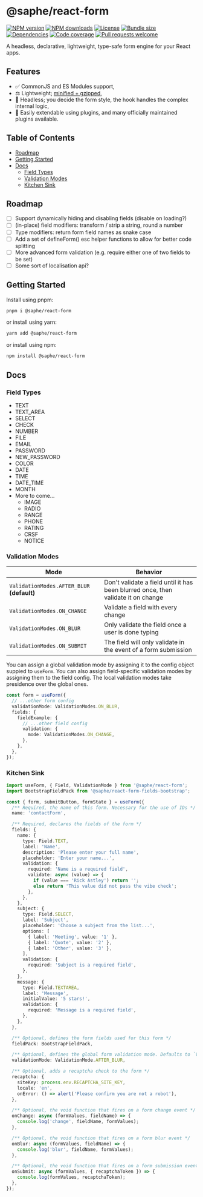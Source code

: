 # @saphe/react-form

[![NPM version](https://img.shields.io/npm/v/@saphe/react-form?style=flat-square)](https://npmjs.com/@saphe/react-form)
[![NPM downloads](https://img.shields.io/npm/dt/@saphe/react-form?style=flat-square)](https://npmjs.com/@saphe/react-form)
[![License](https://img.shields.io/npm/l/@saphe/react-form?style=flat-square)](https://github.com/saphewilliam/saphe-packages/blob/main/LICENSE)
[![Bundle size](https://img.shields.io/bundlephobia/minzip/@saphe/react-form?style=flat-square)](https://bundlephobia.com/package/@saphe/react-form)
[![Dependencies](https://img.shields.io/librariesio/release/npm/@saphe/react-form?style=flat-square)](https://libraries.io/npm/%40saphe%2Freact-form/)
[![Code coverage](https://img.shields.io/codecov/c/github/saphewilliam/saphe-packages?style=flat-square&flag=react-form&logo=codecov&token=62N8FTE2CV)](https://codecov.io/gh/saphewilliam/saphe-packages)
[![Pull requests welcome](https://img.shields.io/badge/PRs-welcome-brightgreen.svg?style=flat-square)](https://github.com/saphewilliam/saphe-packages/blob/main/CONTRIBUTING.md)

A headless, declarative, lightweight, type-safe form engine for your React apps.

## Features

- ✅ CommonJS and ES Modules support,
- ⚖️ Lightweight; [minified + gzipped](),
- 🎨 Headless; you decide the form style, the hook handles the complex internal logic,
- 🔌 Easily extendable using plugins, and many officially maintained plugins available.

## Table of Contents

- [Roadmap](#roadmap)
- [Getting Started](#getting-started)
- [Docs](#docs)
  * [Field Types](#field-types)
  * [Validation Modes](#validation-modes)
  * [Kitchen Sink](#kitchen-sink)

## Roadmap

- [ ] Support dynamically hiding and disabling fields (disable on loading?)
- [ ] (in-place) field modifiers: transform / strip a string, round a number
- [ ] Type modifiers: return form field names as snake case
- [ ] Add a set of defineForm() esc helper functions to allow for better code splitting
- [ ] More advanced form validation (e.g. require either one of two fields to be set)
- [ ] Some sort of localisation api?

## Getting Started

Install using pnpm:

```sh
pnpm i @saphe/react-form
```

or install using yarn:

```sh
yarn add @saphe/react-form
```

or install using npm:

```sh
npm install @saphe/react-form
```

<!-- END AUTO-GENERATED: Add custom documentation after this comment -->

## Docs

### Field Types

- TEXT
- TEXT_AREA
- SELECT
- CHECK
- NUMBER
- FILE
- EMAIL
- PASSWORD
- NEW_PASSWORD
- COLOR
- DATE
- TIME
- DATE_TIME
- MONTH
- More to come...
  - IMAGE
  - RADIO
  - RANGE
  - PHONE
  - RATING
  - CRSF
  - NOTICE

### Validation Modes

| Mode                                       | Behavior                                                                          |
| ------------------------------------------ | --------------------------------------------------------------------------------- |
| `ValidationModes.AFTER_BLUR` **(default)** | Don't validate a field until it has been blurred once, then validate it on change |
| `ValidationModes.ON_CHANGE`                | Validate a field with every change                                                |
| `ValidationModes.ON_BLUR`                  | Only validate the field once a user is done typing                                |
| `ValidationModes.ON_SUBMIT`                | The field will only validate in the event of a form submission                    |

You can assign a global validation mode by assigning it to the config object suppied to `useForm`. You can also assign field-specific validation modes by assigning them to the field config. The local validation modes take presidence over the global ones.

```ts
const form = useForm({
  // ...other form config
  validationMode: ValidationModes.ON_BLUR,
  fields: {
    fieldExample: {
      // ...other field config
      validation: {
        mode: ValidationModes.ON_CHANGE,
      },
    },
  },
});
```

### Kitchen Sink

```ts
import useForm, { Field, ValidationMode } from '@saphe/react-form';
import BootstrapFieldPack from '@saphe/react-form-fields-bootstrap';

const { form, submitButton, formState } = useForm({
  /** Required, the name of this form. Necessary for the use of IDs */
  name: 'contactForm',

  /** Required, declares the fields of the form */
  fields: {
    name: {
      type: Field.TEXT,
      label: 'Name',
      description: 'Please enter your full name',
      placeholder: 'Enter your name...',
      validation: {
        required: 'Name is a required field',
        validate: async (value) => {
          if (value === 'Rick Astley') return '';
          else return 'This value did not pass the vibe check';
        },
      },
    },
    subject: {
      type: Field.SELECT,
      label: 'Subject',
      placeholder: 'Choose a subject from the list...',
      options: [
        { label: 'Meeting', value: '1' },
        { label: 'Quote', value: '2' },
        { label: 'Other', value: '3' },
      ],
      validation: {
        required: 'Subject is a required field',
      },
    },
    message: {
      type: Field.TEXTAREA,
      label: 'Message',
      initialValue: '5 stars!',
      validation: {
        required: 'Message is a required field',
      },
    },
  },

  /** Optional, defines the form fields used for this form */
  fieldPack: BootstrapFieldPack,

  /** Optional, defines the global form validation mode. Defaults to `ValidationMode.AFTER_BLUR` */
  validationMode: ValidationMode.AFTER_BLUR,

  /** Optional, adds a recaptcha check to the form */
  recaptcha: {
    siteKey: process.env.RECAPTCHA_SITE_KEY,
    locale: 'en',
    onError: () => alert('Please confirm you are not a robot'),
  },

  /** Optional, the void function that fires on a form change event */
  onChange: async (formValues, fieldName) => {
    console.log('change', fieldName, formValues);
  },

  /** Optional, the void function that fires on a form blur event */
  onBlur: async (formValues, fieldName) => {
    console.log('blur', fieldName, formValues);
  },

  /** Optional, the void function that fires on a form submission event */
  onSubmit: async (formValues, { recaptchaToken }) => {
    console.log(formValues, recaptchaToken);
  },
});
```
